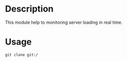 # Description

This module help to monitoring server loading in real time.

# Usage

```
git clone git:/
```